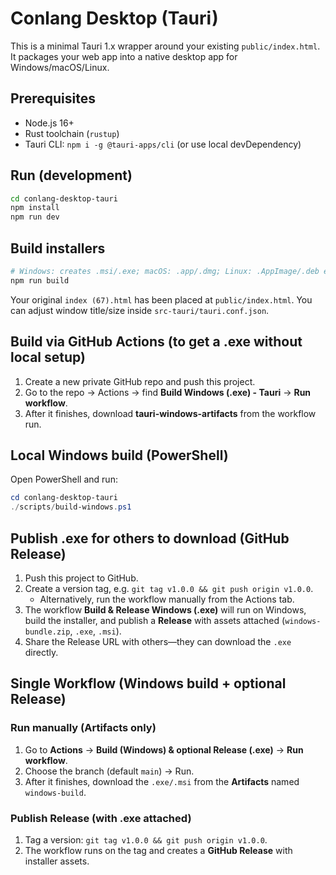 # Conlang Desktop (Tauri)

This is a minimal Tauri 1.x wrapper around your existing `public/index.html`.
It packages your web app into a native desktop app for Windows/macOS/Linux.

## Prerequisites
- Node.js 16+
- Rust toolchain (`rustup`)
- Tauri CLI: `npm i -g @tauri-apps/cli` (or use local devDependency)

## Run (development)
```bash
cd conlang-desktop-tauri
npm install
npm run dev
```

## Build installers
```bash
# Windows: creates .msi/.exe; macOS: .app/.dmg; Linux: .AppImage/.deb etc.
npm run build
```

Your original `index (67).html` has been placed at `public/index.html`.
You can adjust window title/size inside `src-tauri/tauri.conf.json`.

## Build via GitHub Actions (to get a .exe without local setup)
1. Create a new private GitHub repo and push this project.
2. Go to the repo → Actions → find **Build Windows (.exe) - Tauri** → **Run workflow**.
3. After it finishes, download **tauri-windows-artifacts** from the workflow run.

## Local Windows build (PowerShell)
Open PowerShell and run:

```powershell
cd conlang-desktop-tauri
./scripts/build-windows.ps1
```


## Publish .exe for others to download (GitHub Release)
1) Push this project to GitHub.
2) Create a version tag, e.g. `git tag v1.0.0 && git push origin v1.0.0`.
   - Alternatively, run the workflow manually from the Actions tab.
3) The workflow **Build & Release Windows (.exe)** will run on Windows, build the installer,
   and publish a **Release** with assets attached (`windows-bundle.zip`, `.exe`, `.msi`).
4) Share the Release URL with others—they can download the `.exe` directly.


## Single Workflow (Windows build + optional Release)
### Run manually (Artifacts only)
1) Go to **Actions** → **Build (Windows) & optional Release (.exe)** → **Run workflow**.
2) Choose the branch (default `main`) → Run.
3) After it finishes, download the `.exe/.msi` from the **Artifacts** named `windows-build`.

### Publish Release (with .exe attached)
1) Tag a version: `git tag v1.0.0 && git push origin v1.0.0`.
2) The workflow runs on the tag and creates a **GitHub Release** with installer assets.
